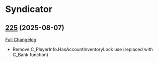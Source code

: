 # Syndicator

## [225](https://github.com/Baganator/Syndicator/tree/225) (2025-08-07)
[Full Changelog](https://github.com/Baganator/Syndicator/compare/224...225) 

- Remove C\_PlayerInfo.HasAccountInventoryLock use (replaced with C\_Bank function)  
